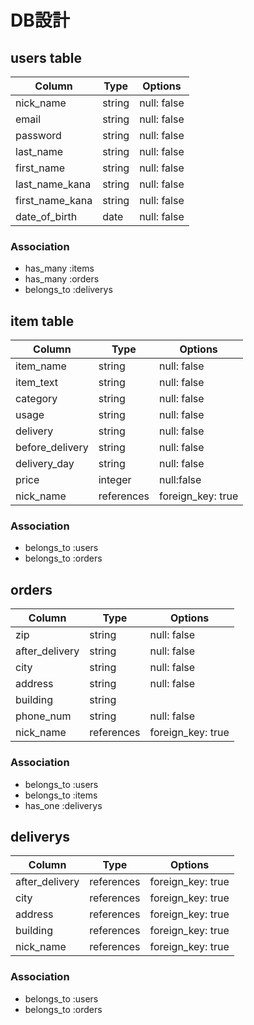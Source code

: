 # DB設計

## users table

| Column             | Type                | Options                 |
|--------------------|---------------------|-------------------------|
| nick_name          | string              | null: false             |
| email              | string              | null: false             |
| password           | string              | null: false             |
| last_name          | string              | null: false             |
| first_name         | string              | null: false             |
| last_name_kana     | string              | null: false             |
| first_name_kana    | string              | null: false             |
| date_of_birth      | date                | null: false             |

### Association

- has_many :items
- has_many :orders
- belongs_to :deliverys

## item table

| Column             | Type                | Options                 |
|--------------------|---------------------|-------------------------|
| item_name          | string              | null: false             |
| item_text          | string              | null: false             |
| category           | string              | null: false             |
| usage              | string              | null: false             |
| delivery           | string              | null: false             |
| before_delivery    | string              | null: false             |
| delivery_day       | string              | null: false             |
| price              | integer             | null:false              |
| nick_name          | references          | foreign_key: true       |

### Association

- belongs_to :users
- belongs_to :orders

## orders

| Column             | Type                | Options                 |
|--------------------|---------------------|-------------------------|
| zip                | string              | null: false             |
| after_delivery     | string              | null: false             |
| city               | string              | null: false             |
| address            | string              | null: false             |
| building           | string              |                         |
| phone_num          | string              | null: false             |
| nick_name          | references          | foreign_key: true       |

### Association

- belongs_to :users
- belongs_to :items
- has_one :deliverys

## deliverys

| Column             | Type                | Options                 |
|--------------------|---------------------|-------------------------|
| after_delivery     | references          | foreign_key: true       |
| city               | references          | foreign_key: true       |
| address            | references          | foreign_key: true       |
| building           | references          | foreign_key: true       |
| nick_name          | references          | foreign_key: true       |


### Association

- belongs_to :users
- belongs_to :orders
